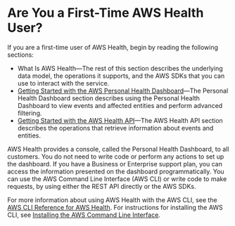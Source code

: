 # Are You a First\-Time AWS Health User?<a name="first-time-user"></a>

If you are a first\-time user of AWS Health, begin by reading the following sections:
+ What Is AWS Health—The rest of this section describes the underlying data model, the operations it supports, and the AWS SDKs that you can use to interact with the service\.
+ [Getting Started with the AWS Personal Health Dashboard](getting-started-phd.md)—The Personal Health Dashboard section describes using the Personal Health Dashboard to view events and affected entities and perform advanced filtering\.
+ [Getting Started with the AWS Health API](getting-started-api.md)—The AWS Health API section describes the operations that retrieve information about events and entities\.

AWS Health provides a console, called the Personal Health Dashboard, to all customers\. You do not need to write code or perform any actions to set up the dashboard\. If you have a Business or Enterprise support plan, you can access the information presented on the dashboard programmatically\. You can use the AWS Command Line Interface \(AWS CLI\) or write code to make requests, by using either the REST API directly or the AWS SDKs\.

For more information about using AWS Health with the AWS CLI, see the [AWS CLI Reference for AWS Health](http://docs.aws.amazon.com/cli/latest/reference/health/index.html)\. For instructions for installing the AWS CLI, see [Installing the AWS Command Line Interface](http://docs.aws.amazon.com/cli/latest/userguide/installing.html)\.